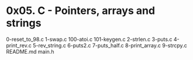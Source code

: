 # 0x05. C - Pointers, arrays and strings
0-reset_to_98.c
1-swap.c
100-atoi.c
101-keygen.c
2-strlen.c
3-puts.c
4-print_rev.c
5-rev_string.c
6-puts2.c
7-puts_half.c
8-print_array.c
9-strcpy.c
README.md
main.h
